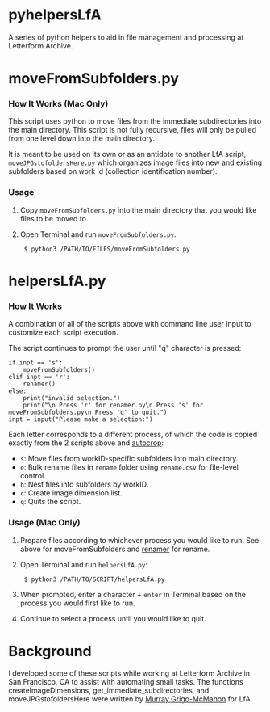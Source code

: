 # pyhelpersLfA
A series of python helpers to aid in file management and processing at Letterform Archive. 
 
# moveFromSubfolders.py

### How It Works (Mac Only)
This script uses python to move files from the immediate subdirectories into the main directory. This script is not fully recursive, files will only be pulled from one level down into the main directory.  

It is meant to be used on its own or as an antidote to another LfA script, `moveJPGstofoldersHere.py` which organizes image files into new and existing subfolders based on work id (collection identification number). 

### Usage
1. Copy `moveFromSubfolders.py` into the main directory that you would like files to be moved to. 

2. Open Terminal and run `moveFromSubfolders.py`. 
      
        $ python3 /PATH/TO/FILES/moveFromSubfolders.py 

# helpersLfA.py

### How It Works
A combination of all of the scripts above with command line user input to customize each script execution. 

The script continues to prompt the user until "q" character is pressed: 

```  
if inpt == 's':
    moveFromSubfolders()
elif inpt == 'r':
    renamer()
else:
    print("invalid selection.")
    print("\n Press 'r' for renamer.py\n Press 's' for moveFromSubfolders.py\n Press 'q' to quit.")
inpt = input("Please make a selection:")
```

Each letter corresponds to a different process, of which the code is copied exactly from the 2 scripts above and [autocrop](https://github.com/elliswmartin/autocropLfA/blob/85c9591d4c998e8d62e71494234da52d38808b6a/autocrop.sh): 

* `s`: Move files from workID-specific subfolders into main directory. 
* `e`: Bulk rename files in `rename` folder using `rename.csv` for file-level control.   
* `h`: Nest files into subfolders by workID. 
* `c`: Create image dimension list.  
* `q`: Quits the script. 

### Usage (Mac Only) 

1. Prepare files according to whichever process you would like to run. See above for moveFromSubfolders and [renamer](https://github.com/elliswmartin/renamer/blob/4e10206972eec4e69fb1337b42785befd60cd243/renamer.py) for rename. 

2. Open Terminal and run `helpersLfA.py`: 

        $ python3 /PATH/TO/SCRIPT/helpersLfA.py 

4. When prompted, enter a character + `enter` in Terminal based on the process you would first like to run.

5. Continue to select a process until you would like to quit. 

# Background 
I developed some of these scripts while working at Letterform Archive in San Francisco, CA to assist with automating small tasks. The functions createImageDimensions, get_immediate_subdirectories, and moveJPGstofoldersHere were written by [Murray Grigo-McMahon](https://www.paperposts.me) for LfA. 

